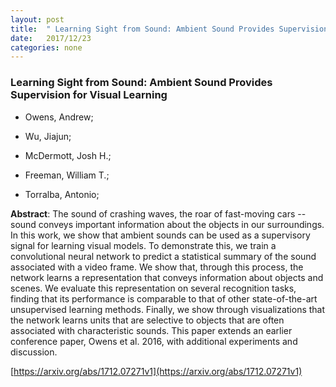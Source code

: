 ```yaml
---
layout: post
title:  " Learning Sight from Sound: Ambient Sound Provides Supervision for Visual Learning"
date:   2017/12/23
categories: none
---
```




### Learning Sight from Sound: Ambient Sound Provides Supervision for Visual Learning



* Owens, Andrew; 

* Wu, Jiajun; 

* McDermott, Josh H.; 

* Freeman, William T.; 

* Torralba, Antonio; 





**Abstract**:  The sound of crashing waves, the roar of fast-moving cars -- sound conveys important information about the objects in our surroundings. In this work, we show that ambient sounds can be used as a supervisory signal for learning visual models. To demonstrate this, we train a convolutional neural network to predict a statistical summary of the sound associated with a video frame. We show that, through this process, the network learns a representation that conveys information about objects and scenes. We evaluate this representation on several recognition tasks, finding that its performance is comparable to that of other state-of-the-art unsupervised learning methods. Finally, we show through visualizations that the network learns units that are selective to objects that are often associated with characteristic sounds. This paper extends an earlier conference paper, Owens et al. 2016, with additional experiments and discussion. 



 [https://arxiv.org/abs/1712.07271v1](https://arxiv.org/abs/1712.07271v1) 


